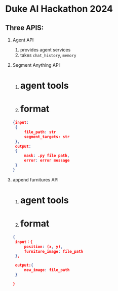 # Duke AI Hackathon 2024


## Three APIS:

1. Agent API
   1. provides agent services
   2. takes `chat_history`, `memory`

2. Segment Anything API
   1. # agent tools
   2. # format
   ```json
   {input:
    {
        file_path: str
        segment_targets: str
    },
    output:
    {
        mask: .py file path,
        error: error message
    } 
   }
   
   ```

3. append furnitures API
   1. # agent tools
   2. # format
   ```json
   {
    input：{
        position: (x, y),
        furniture_image: file_path
    },

    output:{
        new_image: file_path
    }

   } 
   
   
   ```